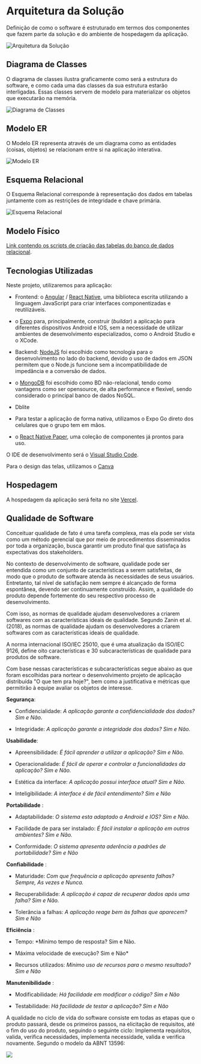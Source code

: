 # Arquitetura da Solução



Definição de como o software é estruturado em termos dos componentes que fazem parte da solução e do ambiente de hospedagem da aplicação.

![Arquitetura da Solução](img/Arquiteturasoftware.drawio.png)

## Diagrama de Classes

O diagrama de classes ilustra graficamente como será a estrutura do software, e como cada uma das classes da sua estrutura estarão interligadas. Essas classes servem de modelo para materializar os objetos que executarão na memória.

![Diagrama de Classes](img/DiagramadeClasses2.drawio.png)

## Modelo ER

O Modelo ER representa através de um diagrama como as entidades (coisas, objetos) se relacionam entre si na aplicação interativa.

![Modelo ER](img/ModeloER.drawio.png)

## Esquema Relacional

O Esquema Relacional corresponde à representação dos dados em tabelas juntamente com as restrições de integridade e chave primária.
 
![Esquema Relacional](img/EsquemaRelacional.drawio.png)

## Modelo Físico

[Link contendo os scripts de criação das tabelas do banco de dados relacional](https://github.com/ICEI-PUC-Minas-PMV-ADS/pmv-ads-2023-1-e4-proj-infra-t1-time4-buscareceitas/tree/main/src).

## Tecnologias Utilizadas

Neste projeto, utilizaremos para aplicação:

- Frontend: o [Angular](https://angular.io/docs) / [React Native](https://reactnative.dev/), uma biblioteca escrita utilizando a linguagem JavaScript para criar interfaces componentizadas e reutilizáveis.  

- o [Expo](https://expo.dev/) para, principalmente, construir (_buildar_) a aplicação para diferentes dispositivos Android e IOS, sem a necessidade de utilizar ambientes de desenvolvimento especializados, como o Android Studio e o XCode. 

- Backend: [NodeJS](https://nodejs.org/en/) foi escolhido como tecnologia para o desenvolvimento no lado do backend, devido o uso de dados em JSON permitem que o Node.js funcione sem a incompatibilidade de impedância e a conversão de dados.

- o [MongoDB](https://www.mongodb.com/pt-br) foi escolhido como BD não-relacional, tendo como vantagens como ser opensource, de alta performance e flexível, sendo considerado o principal banco de dados NoSQL. 
- Dblite

- Para testar a aplicação de forma nativa, utilizamos o Expo Go direto dos celulares que o grupo tem em mãos.

-  o [React Native Paper](https://callstack.github.io/react-native-paper/), uma coleção de componentes já prontos para uso.

O IDE de desenvolvimento será o [Visual Studio Code](https://code.visualstudio.com/).

Para o design das telas, utilizamos o [Canva](https://www.canva.com/)


## Hospedagem

A hospedagem da aplicação será feita no site [Vercel](https://vercel.com/dashboard).

## Qualidade de Software

Conceituar qualidade de fato é uma tarefa complexa, mas ela pode ser vista como um método gerencial que por meio de procedimentos disseminados por toda a organização, busca garantir um produto final que satisfaça às expectativas dos stakeholders.

No contexto de desenvolvimento de software, qualidade pode ser entendida como um conjunto de características a serem satisfeitas, de modo que o produto de software atenda às necessidades de seus usuários. Entretanto, tal nível de satisfação nem sempre é alcançado de forma espontânea, devendo ser continuamente construído. Assim, a qualidade do produto depende fortemente do seu respectivo processo de desenvolvimento.

Com isso, as normas de qualidade ajudam desenvolvedores a criarem softwares com as características ideais de qualidade. Segundo Zanin et al. (2018), as normas de qualidade ajudam os desenvolvedores a criarem softwares com as características ideais de qualidade.

A norma internacional ISO/IEC 25010, que é uma atualização da ISO/IEC 9126, define oito características e 30 subcaracterísticas de qualidade para produtos de software. 

Com base nessas características e subcaracterísticas segue abaixo as que foram escolhidas para nortear o desenvolvimento projeto de aplicação distribuída "O que tem pra hoje?", bem como a justificativa e métricas que permitirão à equipe avaliar os objetos de interesse. 

**Segurança**:

- Confidencialidade: *A aplicação garante a confidencialidade dos dados? Sim e Não.*

- Integridade: *A aplicação garante a integridade dos dados? Sim e Não.*

**Usabilidade**:

- Apreensibilidade: *É fácil aprender a utilizar a aplicação? Sim e Não.*

- Operacionalidade: *É fácil de operar e controlar a funcionalidades da aplicação? Sim e Não.*

- Estética da interface: *A aplicação possui interface atual? Sim e Não.*

- Inteligibilidade: *A interface é de fácil entendimento? Sim e Não*

**Portabilidade** :

- Adaptabilidade: *O sistema esta adaptado a Android e IOS? Sim e Não.*

- Facilidade de para ser instalado: *É fácil instalar a aplicação em outros ambientes? Sim e Não.*

- Conformidade: *O sistema apresenta aderência a padrões de portabilidade? Sim e Não*

**Confiabilidade** :

- Maturidade: *Com que frequência a aplicação apresenta falhas? Sempre, As vezes e Nunca.*

- Recuperabilidade: *A aplicação é capaz de recuperar dados após uma falha? Sim e Não.*

- Tolerância a falhas: *A aplicação reage bem às falhas que aparecem? Sim e Não*

**Eficiência** :

- Tempo: *Mínimo tempo de resposta? Sim e Não. 

- Máxima velocidade de execução? Sim e Não*

- Recursos utilizados: *Mínimo uso de recursos para o mesmo resultado? Sim e Não*

**Manutenibilidade** :

- Modificabilidade: *Há facilidade em modificar o código? Sim e Não*

- Testabilidade: *Há facilidade de testar a aplicação? Sim e Não*

A qualidade no ciclo de vida do software  consiste em todas as etapas que o produto passará, desde os primeiros passos, na elicitação de requisitos, até o fim do uso do produto, seguindo o seguinte ciclo: Implementa requisitos, valida, verifica necessidades, implementa necessidade, valida e verifica novamente. Segundo o modelo da ABNT 13596:

![](img/NBR13596.png)
